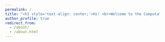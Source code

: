 ```yaml
---
permalink: /
title: "<h1 style='text-align: center;'>Hi! <br>Welcome to the Computational Lab at the Department of Pathology</h1>"
author_profile: true
redirect_from: 
  - /about/
  - /about.html
---
```

